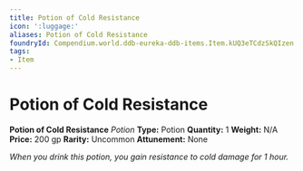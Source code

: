 ```yaml
---
title: Potion of Cold Resistance
icon: ':luggage:'
aliases: Potion of Cold Resistance
foundryId: Compendium.world.ddb-eureka-ddb-items.Item.kUQ3eTCdzSkQIzen
tags:
- Item
---
```


# Potion of Cold Resistance

**Potion of Cold Resistance**
_Potion_
**Type:** Potion
**Quantity:** 1
**Weight:** N/A
**Price:** 200 gp
**Rarity:** Uncommon
**Attunement:** None

*When you drink this potion, you gain resistance to cold damage for 1 hour.*